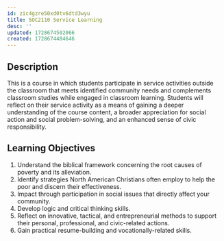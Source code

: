 ```yaml
---
id: zic4gzre50xd0tv6dtd3wyu
title: SOC2110 Service Learning
desc: ''
updated: 1728674502066
created: 1728674484646
---
```

## Description

This is a course in which students participate in service activities outside the classroom that meets identified community needs and complements classroom studies while engaged in classroom learning. Students will reflect on their service activity as a means of gaining a deeper understanding of the course content, a broader appreciation for social action and social problem-solving, and an enhanced sense of civic responsibility.

## Learning Objectives

1. Understand the biblical framework concerning the root causes of poverty and its alleviation.
2. Identify strategies North American Christians often employ to help the poor and discern their effectiveness.
3. Impact through participation in social issues that directly affect your community.
4. Develop logic and critical thinking skills.
5. Reflect on innovative, tactical, and entrepreneurial methods to support their personal, professional, and civic-related actions.
6. Gain practical resume-building and vocationally-related skills.
